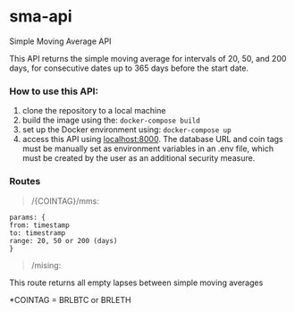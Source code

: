 # sma-api
Simple Moving Average API

This API returns the simple moving average for intervals of 20, 50, and 200 days, for consecutive dates up to 365 days before the start date.

### How to use this API:

1. clone the repository to a local machine 
2. build the image using the: 
 ```docker-compose build``` 
3. set up the Docker environment using: 
```docker-compose up``` 
4. access this API using [localhost:8000](localhost:8000).
The database URL and coin tags must be manually set as environment variables in an .env file, which must be created by the user as an additional security measure.
### Routes
 > /{COINTAG}/mms:

```
params: {
from: timestamp
to: timestramp
range: 20, 50 or 200 (days)
}
```
 > /mising:

This route returns all empty lapses between simple moving averages

*COINTAG = BRLBTC or BRLETH
